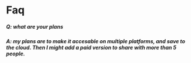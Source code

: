 # Faq

##### Q: what are your plans

##### A: my plans are to make it accesable on multiple platforms, and save to the cloud. Then I might add a paid version to share with more than 5 people.

#### 
